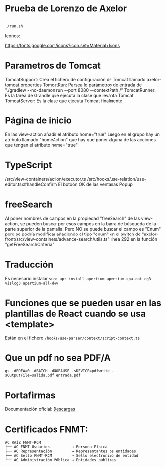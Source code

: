 # Prueba de Lorenzo de Axelor


```bash

./run.sh

```




Iconos:

https://fonts.google.com/icons?icon.set=Material+Icons

# Parametros de Tomcat
TomcatSupport: Crea el fichero de configuración de Tomcat llamado axelor-tomcat.properties
TomcatRun: Parsea lo parámetros de entrada de "./gradlew --no-daemon run --port 8080 --contextPath /"
TomcatRunner: Es la tarea de Grandle que ejecuta la clase que levanta Tomcat
TomcatServer: Es la clase que ejecuta Tomcat finalmente

# Página de inicio
En las view-action añadir el atributo home="true"
Luego en el grupo hay un atributo llamado "homeAction" que hay que poner alguna de las acciones que tengan el atributo home="true"

# TypeScript
/src/view-containers/action/executor.ts
/src/hooks/use-relation/use-editor.tsx#handleConfirm   El botoón OK de las ventanas Popup

# freeSearch
Al poner nombres de campos en la propiedad "freeSearch" de las view-action, 
se pueden buscar por esos campos en la barra de búsqueda de la parte superior de la pantalla.
Pero NO se puede buscar el campo es "Enum" pero se podría modificar añadiendo el tipo "enum" 
en el switch de "axelor-front/src/view-containers/advance-search/utils.ts" línea 292 en la función "getFreeSearchCriteria"

# Traducción
Es necesario instalar `sudo apt install apertium apertium-spa-cat cg3 vislcg3 apertium-all-dev`

# Funciones que se pueden usar en las plantillas de React cuando se usa \<template\>
Están en el fichero `/hooks/use-parser/context/script-context.ts`

# Que un pdf no sea PDF/A
`gs -dPDFA=0 -dBATCH -dNOPAUSE -sDEVICE=pdfwrite -sOutputFile=salida.pdf entrada.pdf`

# Portafirmas
Documentación oficial: [Descargas](https://administracionelectronica.gob.es/ctt/portafirmas/descargas)

# Certificados FNMT:
```
AC RAÍZ FNMT-RCM
├── AC FNMT Usuarios          → Persona Física
├── AC Representación         → Representantes de entidades
├── AC Sello FNMT-RCM         → Sello electrónico de entidad
└── AC Administración Pública → Entidades públicas
```

